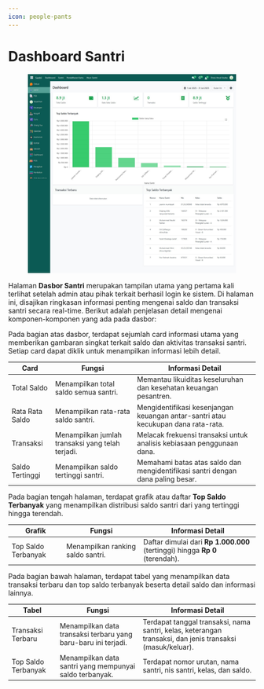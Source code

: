 ```yaml
---
icon: people-pants
---
```


# Dashboard Santri

<figure><img src="../../.gitbook/assets/image (76).png" alt=""><figcaption></figcaption></figure>

Halaman **Dasbor Santri** merupakan tampilan utama yang pertama kali terlihat setelah admin atau pihak terkait berhasil login ke sistem. Di halaman ini, disajikan ringkasan informasi penting mengenai saldo dan transaksi santri secara real-time. Berikut adalah penjelasan detail mengenai komponen-komponen yang ada pada dasbor:

Pada bagian atas dasbor, terdapat sejumlah card informasi utama yang memberikan gambaran singkat terkait saldo dan aktivitas transaksi santri. Setiap card dapat diklik untuk menampilkan informasi lebih detail.

| Card            | Fungsi                                           | Informasi Detail                                                                  |
| --------------- | ------------------------------------------------ | --------------------------------------------------------------------------------- |
| Total Saldo     | Menampilkan total saldo semua santri.            | Memantau likuiditas keseluruhan dan kesehatan keuangan pesantren.                 |
| Rata Rata Saldo | Menampilkan rata-rata saldo santri.              | Mengidentifikasi kesenjangan keuangan antar-santri atau kecukupan dana rata-rata. |
| Transaksi       | Menampilkan jumlah transaksi yang telah terjadi. | Melacak frekuensi transaksi untuk analisis kebiasaan penggunaan dana.             |
| Saldo Tertinggi | Menampilkan saldo tertinggi santri.              | Memahami batas atas saldo dan mengidentifikasi santri dengan dana paling besar.   |

Pada bagian tengah halaman, terdapat grafik atau daftar **Top Saldo Terbanyak** yang menampilkan distribusi saldo santri dari yang tertinggi hingga terendah.

| Grafik              | Fungsi                            | Informasi Detail                                                             |
| ------------------- | --------------------------------- | ---------------------------------------------------------------------------- |
| Top Saldo Terbanyak | Menampilkan ranking saldo santri. | Daftar dimulai dari **Rp 1.000.000** (tertinggi) hingga **Rp 0** (terendah). |

Pada bagian bawah halaman, terdapat tabel yang menampilkan data transaksi terbaru dan top saldo terbanyak beserta detail saldo dan informasi lainnya.

| Tabel               | Fungsi                                                         | Informasi Detail                                                                                          |
| ------------------- | -------------------------------------------------------------- | --------------------------------------------------------------------------------------------------------- |
| Transaksi Terbaru   | Menampilkan data transaksi terbaru yang baru-baru ini terjadi. | Terdapat tanggal transaksi, nama santri, kelas, keterangan transaksi, dan jenis transaksi (masuk/keluar). |
| Top Saldo Terbanyak | Menampilkan data santri yang mempunyai saldo terbanyak.        | Terdapat nomor urutan, nama santri, nis santri, kelas, dan saldo.                                         |
